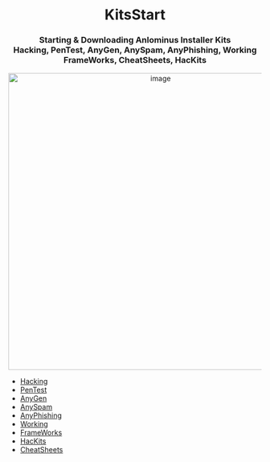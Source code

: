<div align="center" >
  <h1> KitsStart </h1>  
  <h3> Starting & Downloading Anlominus Installer Kits <br> Hacking, PenTest, AnyGen, AnySpam, AnyPhishing, Working <br> FrameWorks, CheatSheets, HacKits</h3>
<img width="590" alt="image" src="https://user-images.githubusercontent.com/51442719/162990061-f85a0ba0-1d52-48e9-8953-48fe62f6c44a.png"></div>
<ul>
  <li><a href="https://github.com/Anlominus/HacKing">Hacking</a></li>
  <li><a href="https://github.com/Anlominus/PenTest">PenTest</a></li>
  <li><a href="https://github.com/Anlominus/AnyGen">AnyGen</a></li>
  <li><a href="https://github.com/Anlominus/AnySpam">AnySpam</a></li>
  <li><a href="https://github.com/Anlominus/AnyPhishing">AnyPhishing</a></li>
  <li><a href="https://github.com/Anlominus/Working">Working</a></li>
  <li><a href="https://github.com/Anlominus/FrameWorks">FrameWorks</a></li>
  <li><a href="https://github.com/Anlominus/HacKits">HacKits</a></li>
  <li><a href="https://github.com/Anlominus/CheatSheets">CheatSheets</a></li>
</ul>
